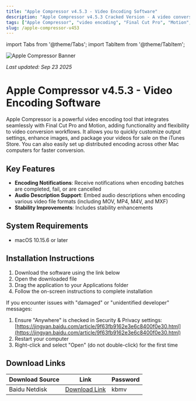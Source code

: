 ```yaml
---
title: "Apple Compressor v4.5.3 - Video Encoding Software"
description: "Apple Compressor v4.5.3 Cracked Version - A video conversion tool highly integrated with Final Cut Pro and Motion, supporting encoding notifications and audio descriptions"
tags: ["Apple Compressor", "video encoding", "Final Cut Pro", "Motion", "notifications", "audio description", "video conversion"]
slug: /apple-compressor-v453
---
```


import Tabs from '@theme/Tabs';
import TabItem from '@theme/TabItem';

![Apple Compressor Banner](https://www.gfxcamp.com/wp-content/uploads/2020/11/Compressor-4.5.jpg)

*Last updated: Sep 23 2025*

# Apple Compressor v4.5.3 - Video Encoding Software

Apple Compressor is a powerful video encoding tool that integrates seamlessly with Final Cut Pro and Motion, adding functionality and flexibility to video conversion workflows. It allows you to quickly customize output settings, enhance images, and package your videos for sale on the iTunes Store. You can also easily set up distributed encoding across other Mac computers for faster conversion.

## Key Features

- **Encoding Notifications**: Receive notifications when encoding batches are completed, fail, or are cancelled
- **Audio Description Support**: Embed audio descriptions when encoding various video file formats (including MOV, MP4, M4V, and MXF)
- **Stability Improvements**: Includes stability enhancements

## System Requirements

- macOS 10.15.6 or later

## Installation Instructions

<Tabs>
<TabItem value="standard" label="Standard Installation">

1. Download the software using the link below
2. Open the downloaded file
3. Drag the application to your Applications folder
4. Follow the on-screen instructions to complete installation

</TabItem>
<TabItem value="troubleshooting" label="Troubleshooting Installation">

If you encounter issues with "damaged" or "unidentified developer" messages:

1. Ensure "Anywhere" is checked in Security & Privacy settings: [https://jingyan.baidu.com/article/9f63fb9162e3e6c8400f0e30.html](https://jingyan.baidu.com/article/9f63fb9162e3e6c8400f0e30.html)
2. Restart your computer
3. Right-click and select "Open" (do not double-click) for the first time

</TabItem>
</Tabs>

## Download Links

| Download Source | Link | Password |
|-----------------|------|----------|
| Baidu Netdisk | [Download Link](https://pan.baidu.com/s/12lfKvR6UJbpJBtpTu_E_TQ) | kbmv |
